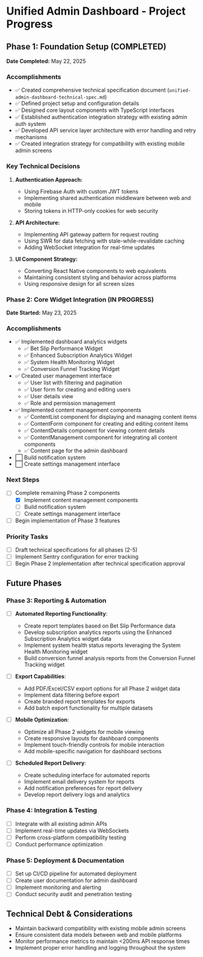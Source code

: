 # Unified Admin Dashboard - Project Progress

## Phase 1: Foundation Setup (COMPLETED)

**Date Completed:** May 22, 2025

### Accomplishments

- ✅ Created comprehensive technical specification document (`unified-admin-dashboard-technical-spec.md`)
- ✅ Defined project setup and configuration details
- ✅ Designed core layout components with TypeScript interfaces
- ✅ Established authentication integration strategy with existing admin auth system
- ✅ Developed API service layer architecture with error handling and retry mechanisms
- ✅ Created integration strategy for compatibility with existing mobile admin screens

### Key Technical Decisions

1. **Authentication Approach:**

   - Using Firebase Auth with custom JWT tokens
   - Implementing shared authentication middleware between web and mobile
   - Storing tokens in HTTP-only cookies for web security

2. **API Architecture:**

   - Implementing API gateway pattern for request routing
   - Using SWR for data fetching with stale-while-revalidate caching
   - Adding WebSocket integration for real-time updates

3. **UI Component Strategy:**
   - Converting React Native components to web equivalents
   - Maintaining consistent styling and behavior across platforms
   - Using responsive design for all screen sizes

### Phase 2: Core Widget Integration (IN PROGRESS)

**Date Started:** May 23, 2025

### Accomplishments

- ✅ Implemented dashboard analytics widgets
  - ✅ Bet Slip Performance Widget
  - ✅ Enhanced Subscription Analytics Widget
  - ✅ System Health Monitoring Widget
  - ✅ Conversion Funnel Tracking Widget
- ✅ Created user management interface
  - ✅ User list with filtering and pagination
  - ✅ User form for creating and editing users
  - ✅ User details view
  - ✅ Role and permission management
- ✅ Implemented content management components
  - ✅ ContentList component for displaying and managing content items
  - ✅ ContentForm component for creating and editing content items
  - ✅ ContentDetails component for viewing content details
  - ✅ ContentManagement component for integrating all content components
  - ✅ Content page for the admin dashboard
- ⬜ Build notification system
- ⬜ Create settings management interface

### Next Steps

- [ ] Complete remaining Phase 2 components
  - [x] Implement content management components
  - [ ] Build notification system
  - [ ] Create settings management interface
- [ ] Begin implementation of Phase 3 features

### Priority Tasks

- [ ] Draft technical specifications for all phases (2-5)
- [ ] Implement Sentry configuration for error tracking
- [ ] Begin Phase 2 implementation after technical specification approval

## Future Phases

### Phase 3: Reporting & Automation

- [ ] **Automated Reporting Functionality**:

  - Create report templates based on Bet Slip Performance data
  - Develop subscription analytics reports using the Enhanced Subscription Analytics widget data
  - Implement system health status reports leveraging the System Health Monitoring widget
  - Build conversion funnel analysis reports from the Conversion Funnel Tracking widget

- [ ] **Export Capabilities**:

  - Add PDF/Excel/CSV export options for all Phase 2 widget data
  - Implement data filtering before export
  - Create branded report templates for exports
  - Add batch export functionality for multiple datasets

- [ ] **Mobile Optimization**:

  - Optimize all Phase 2 widgets for mobile viewing
  - Create responsive layouts for dashboard components
  - Implement touch-friendly controls for mobile interaction
  - Add mobile-specific navigation for dashboard sections

- [ ] **Scheduled Report Delivery**:
  - Create scheduling interface for automated reports
  - Implement email delivery system for reports
  - Add notification preferences for report delivery
  - Develop report delivery logs and analytics

### Phase 4: Integration & Testing

- [ ] Integrate with all existing admin APIs
- [ ] Implement real-time updates via WebSockets
- [ ] Perform cross-platform compatibility testing
- [ ] Conduct performance optimization

### Phase 5: Deployment & Documentation

- [ ] Set up CI/CD pipeline for automated deployment
- [ ] Create user documentation for admin dashboard
- [ ] Implement monitoring and alerting
- [ ] Conduct security audit and penetration testing

## Technical Debt & Considerations

- Maintain backward compatibility with existing mobile admin screens
- Ensure consistent data models between web and mobile platforms
- Monitor performance metrics to maintain <200ms API response times
- Implement proper error handling and logging throughout the system
